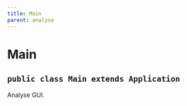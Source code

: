 ```yaml
---
title: Main
parent: analyse
---
```


# Main


## `public class Main extends Application`

Analyse GUI.
